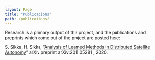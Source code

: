 ```yaml
---
layout: Page
title: "Publications"
path: /publications/
---
```


Research is a primary output of this project, and the publications and preprints which come out of the project are posted here:

S. Sikka, H. Sikka, “[Analysis of Learned Methods in Distributed Satellite Autonomy](https://arxiv.org/abs/2011.05281)” arXiv preprint arXiv:2011.05281 , 2020.
